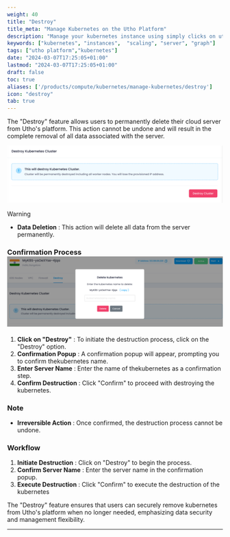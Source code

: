 ```yaml
---
weight: 40
title: "Destroy"
title_meta: "Manage Kubernetes on the Utho Platform"
description: "Manage your kubernetes instance using simply clicks on utho platform"
keywords: ["kubernetes", "instances",  "scaling", "server", "graph"]
tags: ["utho platform","kubernetes"]
date: "2024-03-07T17:25:05+01:00"
lastmod: "2024-03-07T17:25:05+01:00"
draft: false
toc: true
aliases: ['/products/compute/kubernetes/manage-kubernetes/destroy']
icon: "destroy"
tab: true
---
```

The "Destroy" feature allows users to permanently delete their cloud server from Utho's platform. This action cannot be undone and will result in the complete removal of all data associated with the server.

![1718890621932](image/index/1718890621932.png)

Warning

* **Data Deletion** : This action will delete all data from the server permanently.

### Confirmation Process![1718891357038](image/index/1718891357038.png)

1. **Click on "Destroy"** : To initiate the destruction process, click on the "Destroy" option.
2. **Confirmation Popup** : A confirmation popup will appear, prompting you to confirm thekubernetes name.
3. **Enter Server Name** : Enter the name of thekubernetes as a confirmation step.
4. **Confirm Destruction** : Click "Confirm" to proceed with destroying the kubernetes.

### Note

* **Irreversible Action** : Once confirmed, the destruction process cannot be undone.

### Workflow

1. **Initiate Destruction** : Click on "Destroy" to begin the process.
2. **Confirm Server Name** : Enter the server name in the confirmation popup.
3. **Execute Destruction** : Click "Confirm" to execute the destruction of the  kubernetes

The "Destroy" feature ensures that users can securely remove kubernetes from Utho's platform when no longer needed, emphasizing data security and management flexibility.

---
